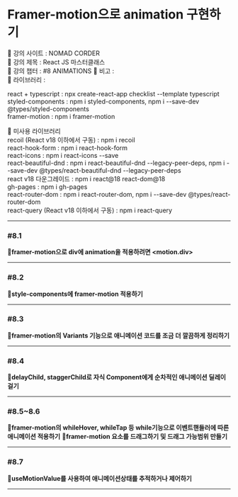 # Framer-motion으로 animation 구현하기

📍 강의 사이트 : NOMAD CORDER  
📍 강의 제목 : React JS 마스터클래스  
📍 강의 챕터 : #8 ANIMATIONS
📍 비고 :  
📍 라이브러리 :  

react + typescript : npx create-react-app checklist --template typescript  
styled-components : npm i styled-components, npm i --save-dev @types/styled-components  
framer-motion : npm i framer-motion

🚫 미사용 라이브러리  
recoil (React v18 이하에서 구동) : npm i recoil  
react-hook-form : npm i react-hook-form  
react-icons : npm i react-icons --save  
react-beautiful-dnd : npm i react-beautiful-dnd --legacy-peer-deps, npm i --save-dev   @types/react-beautiful-dnd --legacy-peer-deps  
react v18 다운그레이드 : npm i react@18 react-dom@18    
gh-pages : npm i gh-pages    
react-router-dom : npm i react-router-dom, npm i --save-dev @types/react-router-dom  
react-query (React v18 이하에서 구동) : npm i react-query   

---

### #8.1

**📗framer-motion으로 div에 animation을 적용하려면 \<motion.div>**

---

### #8.2

**📗style-components에 framer-motion 적용하기**

---

### #8.3

**📗framer-motion의 Variants 기능으로 애니메이션 코드를 조금 더 깔끔하게 정리하기**

---

### #8.4

**📗delayChild, staggerChild로 자식 Component에게 순차적인 애니메이션 딜레이 걸기**

---

### #8.5~8.6
**📗framer-motion의 whileHover, whileTap 등 while기능으로 이벤트핸들러에 따른 애니메이션 적용하기**
**📗framer-motion 요소를 드래그하기 및 드래그 가능범위 만들기**

---

### #8.7

**📗useMotionValue를 사용하여 애니메이션상태를 추적하거나 제어하기**

---